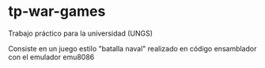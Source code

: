 # tp-war-games
Trabajo práctico para la universidad (UNGS) 

Consiste en un juego estilo "batalla naval" realizado en código ensamblador con el emulador emu8086 
